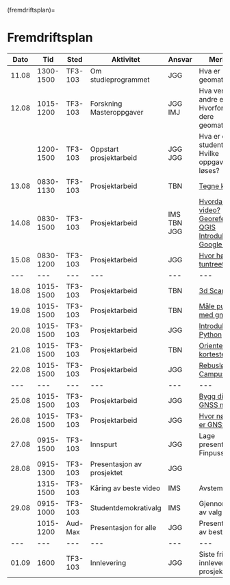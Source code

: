 (fremdriftsplan)=
# Fremdriftsplan

| Dato  | Tid | Sted | Aktivitet | Ansvar |  Merknad |
| --- | --- | --- | --- | --- | --- |
| 11.08 | 1300-1500 | TF3-103 | Om studieprogrammet  | JGG | Hva er geomatikk? |
| 12.08 | 1015-1200 | TF3-103 | Forskning <br> Masteroppgaver | JGG <br> IMJ | Hva venter i andre enden? <br> Hvorfor valgte dere geomatikk? |
|       | 1200-1500 | TF3-103 | Oppstart prosjektarbeid | JGG <br> JGG | Hva er en student? <br> Hvilke oppgaver skal løses? |
| 13.08 | 0830-1130 | TF3-103 | Prosjektarbeid | TBN | [Tegne kart](/oppgaver/synfaring.md) |
| 14.08 | 0830-1500 | TF3-103 | Prosjektarbeid | IMS <br> TBN <br> JGG | [Hvordan lage video?](/oppgaver/video_intro.md) <br> [Georeferering i QGIS](/bruksanvisninger/qgis_georef.md) <br> [Introduksjon til Google Earth](/oppgaver/google_earth.md) |
| 15.08 | 0830-1200 | TF3-103 | Prosjektarbeid | JGG | [Hvor høyt er tuntreet?](/oppgaver/tuntreet.md) |
| --- | --- | --- | --- | --- | --- |
| 18.08 | 1015-1500 | TF3-103 | Prosjektarbeid | TBN | [3d Scanning](/oppgaver/3d_scanning.md) |
| 19.08 | 1015-1500 | TF3-103 | Prosjektarbeid | TBN | [Måle punkt med gnss](/oppgaver/gnss_punkt.md) |
| 20.08 | 1015-1500 | TF3-103 | Prosjektarbeid | JGG | [Introduksjon til Python](/oppgaver/python_intro.ipynb) |
| 21.08 | 1015-1500 | TF3-103 | Prosjektarbeid | TBN | [Orienteringsløp korteste vei](/oppgaver/orienteringslop.md) |
| 22.08 | 1015-1500 | TF3-103 | Prosjektarbeid | JGG | [Rebusløp på Campus](/oppgaver/rebuslop.md) |
| --- | --- | --- | --- | --- | --- |
| 25.08 | 1015-1500 | TF3-103 | Prosjektarbeid | JGG | [Bygg din egen GNSS mottaker](/oppgaver/gnss_bygge.md) |
| 26.08 | 1015-1500 | TF3-103 | Prosjektarbeid | JGG | [Hvor nøyaktig er GNSS?](/oppgaver/gnss_noyaktighet.md) |
| 27.08 | 0915-1500 | TF3-103 | Innspurt | JGG | Lage presentasjon <br> Finpusse video |
| 28.08 | 0915-1300 | TF3-103 | Presentasjon av prosjektet | JGG | |
|       | 1315-1500 | TF3-103 | Kåring av beste video | IMS | Avstemning |
| 29.08 | 0915-1000 | TF3-103 | Studentdemokrativalg | IMS | Gjennomføring av valg |
|       | 1015-1200 | Aud-Max | Presentasjon for alle | JGG | Presentasjon av beste video |
| --- | --- | --- | --- | --- | --- |
| 01.09 | 1600 | TF3-103 | Innlevering | JGG | Siste frist for innlevering av prosjektrapport |
